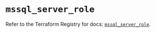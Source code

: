 # `mssql_server_role`

Refer to the Terraform Registry for docs: [`mssql_server_role`](https://registry.terraform.io/providers/pgssoft/mssql/0.6.0/docs/resources/server_role).
